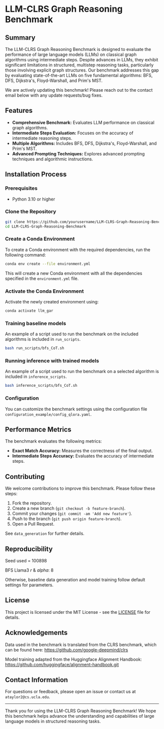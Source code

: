 # LLM-CLRS Graph Reasoning Benchmark 

## Summary

The LLM-CLRS Graph Reasoning Benchmark is designed to evaluate the performance of large language models (LLMs) on classical graph algorithms using intermediate steps. Despite advances in LLMs, they exhibit significant limitations in structured, multistep reasoning tasks, particularly those involving explicit graph structures. Our benchmark addresses this gap by evaluating state-of-the-art LLMs on five fundamental algorithms: BFS, DFS, Dijkstra's, Floyd-Warshall, and Prim's MST.

We are actively updating this benchmark! Please reach out to the contact email below with any update requests/bug fixes.

## Features

- **Comprehensive Benchmark:** Evaluates LLM performance on classical graph algorithms.
- **Intermediate Steps Evaluation:** Focuses on the accuracy of intermediate reasoning steps.
- **Multiple Algorithms:** Includes BFS, DFS, Dijkstra's, Floyd-Warshall, and Prim's MST.
- **Advanced Prompting Techniques:** Explores advanced prompting techniques and algorithmic instructions.

## Installation Process

### Prerequisites

- Python 3.10 or higher

### Clone the Repository

```bash
git clone https://github.com/yourusername/LLM-CLRS-Graph-Reasoning-Benchmark.git
cd LLM-CLRS-Graph-Reasoning-Benchmark
```

### Create a Conda Environment

To create a Conda environment with the required dependencies, run the following command:

```bash
conda env create --file environment.yml
```

This will create a new Conda environment with all the dependencies specified in the `environment.yml` file.

### Activate the Conda Environment

Activate the newly created environment using:

```bash
conda activate llm_gar
```

### Training baseline models

An example of a script used to run the benchmark on the included algorithms is included in `run_scripts`.

```bash
bash run_scripts/bfs_CoT.sh
```
### Running inference with trained models 

An example of a script used to run the benchmark on a selected algorithm is included in `inference_scripts`.

```bash
bash inference_scripts/bfs_CoT.sh
```

### Configuration

You can customize the benchmark settings using the configuration file `configuration_example/config_qlora.yaml`.

## Performance Metrics

The benchmark evaluates the following metrics:

- **Exact Match Accuracy:** Measures the correctness of the final output.
- **Intermediate Steps Accuracy:** Evaluates the accuracy of intermediate steps.

## Contributing

We welcome contributions to improve this benchmark. Please follow these steps:

1. Fork the repository.
2. Create a new branch (`git checkout -b feature-branch`).
3. Commit your changes (`git commit -am 'Add new feature'`).
4. Push to the branch (`git push origin feature-branch`).
5. Open a Pull Request.

See `data_generation` for further details.

## Reproducibility

Seed used = 100898

BFS Llama3 _r_ & _alpha_: 8

Otherwise, baseline data generation and model training follow default settings for parameters.

## License

This project is licensed under the MIT License - see the [LICENSE](LICENSE) file for details.

## Acknowledgements

Data used in the benchmark is translated from the CLRS benchmark, which can be found here: https://github.com/google-deepmind/clrs

Model training adapted from the Huggingface Alignment Handbook: https://github.com/huggingface/alignment-handbook.git

## Contact Information

For questions or feedback, please open an issue or contact us at `ataylor2@cs.ucla.edu`.

---

Thank you for using the LLM-CLRS Graph Reasoning Benchmark! We hope this benchmark helps advance the understanding and capabilities of large language models in structured reasoning tasks.

